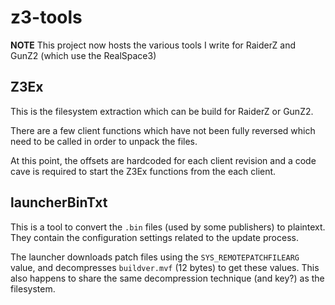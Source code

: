 ﻿z3-tools
========

**NOTE** This project now hosts the various tools I write for RaiderZ and GunZ2 (which use the RealSpace3)

## Z3Ex

This is the filesystem extraction which can be build for RaiderZ or GunZ2.

There are a few client functions which have not been fully reversed which need to be called in order to unpack the files.

At this point, the offsets are hardcoded for each client revision and a code cave is required to start the Z3Ex functions from the each client.

## launcherBinTxt

This is a tool to convert the `.bin` files (used by some publishers) to plaintext. They contain the configuration settings related to the update process.

The launcher downloads patch files using the `SYS_REMOTEPATCHFILEARG` value, and decompresses `buildver.mvf` (12 bytes) to get these values. This also happens to share the same decompression technique (and key?) as the filesystem.